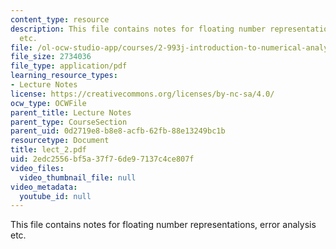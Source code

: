 ```yaml
---
content_type: resource
description: This file contains notes for floating number representations, error analysis
  etc.
file: /ol-ocw-studio-app/courses/2-993j-introduction-to-numerical-analysis-for-engineering-13-002j-spring-2005/2edc2556bf5a37f76de97137c4ce807f_lect_2.pdf
file_size: 2734036
file_type: application/pdf
learning_resource_types:
- Lecture Notes
license: https://creativecommons.org/licenses/by-nc-sa/4.0/
ocw_type: OCWFile
parent_title: Lecture Notes
parent_type: CourseSection
parent_uid: 0d2719e8-b8e8-acfb-62fb-88e13249bc1b
resourcetype: Document
title: lect_2.pdf
uid: 2edc2556-bf5a-37f7-6de9-7137c4ce807f
video_files:
  video_thumbnail_file: null
video_metadata:
  youtube_id: null
---
```

This file contains notes for floating number representations, error analysis etc.